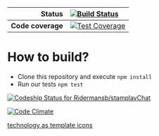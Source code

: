 
|**Status**        |[![Build Status](https://semaphoreci.com/api/v1/projects/edf2ae1a-b10e-447c-a6e4-e8a3998ce4ef/462856/badge.svg)](https://semaphoreci.com/ridermansb/listfy)|
|-------------:|:------|
|**Code coverage** |[![Test Coverage](https://codeclimate.com/github/Ridermansb/stamplayChat/badges/coverage.svg)](https://codeclimate.com/github/Ridermansb/stamplayChat/coverage)|

# How to build?

 * Clone this repository and execute `npm install`
 * Run our tests `npm test`
 

[![Codeship Status for Ridermansb/stamplayChat](https://codeship.com/projects/085c6180-3ae0-0133-97e2-0ebda3a33bf6/status?branch=master)](https://codeship.com/projects/102019)


[![Code Climate](https://codeclimate.com/github/Ridermansb/stamplayChat/badges/gpa.svg)](https://codeclimate.com/github/Ridermansb/stamplayChat)

[technology as template icons](https://www.iconfinder.com/iconsets/technology-devices-1)